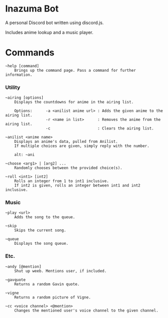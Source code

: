 # Inazuma Bot

A personal Discord bot written using discord.js.

Includes anime lookup and a music player.

# Commands

```
~help [command]
    Brings up the command page. Pass a command for further information.
```

<h3> Utility </h3>

```
~airing [options]   
    Displays the countdowns for anime in the airing list.  
    
    Options:      -a <anilist anime url> : Adds the given anime to the airing list.      
                  -r <name in list>      : Removes the anime from the airing list.     
                  -c                     : Clears the airing list.

~anilist <anime name>   
    Displays an anime's data, pulled from Anilist. 
    If multiple choices are given, simply reply with the number.
      
    alt: ~ani
```

```
~choose <arg1> | [arg2] ...
    Randomly chooses between the provided choice(s).

~roll <int1> [int2]   
    Rolls an integer from 1 to int1 inclusive.
    If int2 is given, rolls an integer between int1 and int2 inclusive.
```

<h3> Music </h3>

```
~play <url>   
    Adds the song to the queue.

~skip
    Skips the current song.

~queue
    Displays the song queue.
```

<h3> Etc. </h3>

```
~andy [@mention]   
    Shut up weeb. Mentions user, if included.

~gavquote
    Returns a random Gavin quote.

~vigne   
    Returns a random picture of Vigne.
```

```
~cc <voice channel> <@mention>
    Changes the mentioned user's voice channel to the given channel.
```



